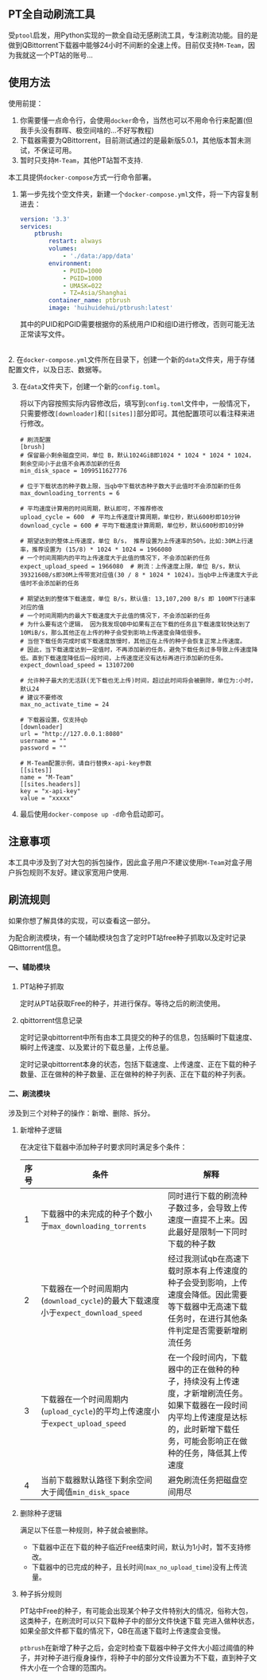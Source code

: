 
## PT全自动刷流工具
受`ptool`启发，用Python实现的一款全自动无感刷流工具，专注刷流功能。目的是做到QBittorrent下载器中能够24小时不间断的全速上传。目前仅支持`M-Team`，因为我就这一个PT站的账号...





## 使用方法

使用前提：
1. 你需要懂一点命令行，会使用`docker`命令，当然也可以不用命令行来配置(但我手头没有群晖、极空间啥的...不好写教程)
2. 下载器需要为QBittorrent，目前测试通过的是最新版5.0.1，其他版本暂未测试，不保证可用。
3. 暂时只支持`M-Team`，其他PT站暂不支持.



本工具提供`docker-compose`方式一行命令部署。

1. 第一步先找个空文件夹，新建一个`docker-compose.yml`文件，将一下内容复制进去：
    ```yaml
    version: '3.3'
    services:
        ptbrush:
            restart: always
            volumes:
                - './data:/app/data'
            environment:
                - PUID=1000
                - PGID=1000
                - UMASK=022
                - TZ=Asia/Shanghai
            container_name: ptbrush
            image: 'huihuidehui/ptbrush:latest'
    ```
    
    其中的PUID和PGID需要根据你的系统用户ID和组ID进行修改，否则可能无法正常读写文件。


​    
2. 在`docker-compose.yml`文件所在目录下，创建一个新的`data`文件夹，用于存储配置文件，以及日志、数据等。

3. 在`data`文件夹下，创建一个新的`config.toml`。

    将以下内容按照实际内容修改后，填写到`config.toml`文件中，一般情况下，只需要修改`[downloader]`和`[[sites]]`部分即可。其他配置项可以看注释来进行修改。
    ```
    # 刷流配置
    [brush]
    # 保留最小剩余磁盘空间，单位 B，默认1024GiB即1024 * 1024 * 1024 * 1024，剩余空间小于此值不会再添加新的任务
    min_disk_space = 1099511627776
    
    # 位于下载状态的种子数上限，当qb中下载状态种子数大于此值时不会添加新的任务
    max_downloading_torrents = 6  
    
    # 平均速度计算用的时间周期，默认即可，不推荐修改
    upload_cycle = 600  # 平均上传速度计算周期，单位秒，默认600秒即10分钟 
    download_cycle = 600 # 平均下载速度计算周期，单位秒，默认600秒即10分钟
    
    # 期望达到的整体上传速度，单位 B/s， 推荐设置为上传速率的50%，比如:30M上行速率，推荐设置为 (15/8) * 1024 * 1024 = 1966080
    # 一个时间周期内的平均上传速度大于此值的情况下，不会添加新的任务
    expect_upload_speed = 1966080  # 刷流：上传速度上限，单位 B/s，默认3932160B/s即30M上传带宽对应值(30 / 8 * 1024 * 1024)。当qb中上传速度大于此值时不会添加新的任务   
    
    # 期望达到的整体下载速度，单位 B/s，默认值: 13,107,200 B/s 即 100M下行速率对应的值
    # 一个时间周期内的最大下载速度大于此值的情况下，不会添加新的任务
    # 为什么要有这个逻辑， 因为我发现QB中如果有正在下载的任务且下载速度较快达到了10MiB/s，那么其他正在上传的种子会受到影响上传速度会降低很多。
    # 当但下载任务完成时或下载速度放慢时，其他正在上传的种子会恢复正常上传速度。
    # 因此，当下载速度达到一定值时，不再添加新的任务，避免下载任务过多导致上传速度降低。直到下载速度降低后一段时间，上传速度还没有达标再进行添加新的任务。
    expect_download_speed = 13107200
    
    # 允许种子最大的无活跃(无下载也无上传)时间，超过此时间将会被删除，单位为:小时，默认24
    # 建议不要修改
    max_no_activate_time = 24
    
    # 下载器设置，仅支持qb
    [downloader]
    url = "http://127.0.0.1:8080"
    username = ""
    password = ""
    
    # M-Team配置示例，请自行替换x-api-key参数
    [[sites]]
    name = "M-Team"
    [[sites.headers]]
    key = "x-api-key"
    value = "xxxxx"
    ```
    
4. 最后使用`docker-compose up -d`命令启动即可。



## 注意事项

本工具中涉及到了对大包的拆包操作，因此盒子用户不建议使用`M-Team`对盒子用户拆包规则不友好。建议家宽用户使用.

## 刷流规则

如果你想了解具体的实现，可以查看这一部分。

为配合刷流模块，有一个辅助模块包含了定时PT站free种子抓取以及定时记录QBittorrent信息。

#### 一、辅助模块

1. PT站种子抓取

   定时从PT站获取Free的种子，并进行保存。等待之后的刷流使用。

2. qbittorrent信息记录

   定时记录qbittorrent中所有由本工具提交的种子的信息，包括瞬时下载速度、瞬时上传速度、以及累计的下载总量，上传总量。

   定时记录qbittorrent本身的状态，包括下载速度、上传速度、正在下载的种子数量、正在做种的种子数量、正在做种的种子列表、正在下载的种子列表。

#### 二、刷流模块

涉及到三个对种子的操作：新增、删除、拆分。

1. 新增种子逻辑

   在决定往下载器中添加种子时要求同时满足多个条件：

   | 序号 | 条件                                                         | 解释                                                         |
   | ---- | ------------------------------------------------------------ | ------------------------------------------------------------ |
   | 1    | 下载器中的未完成的种子个数小于`max_downloading_torrents`     | 同时进行下载的刷流种子数过多，会导致上传速度一直提不上来。因此最好是限制一下同时下载的种子数 |
   | 2    | 下载器在一个时间周期内(`download_cycle`)的最大下载速度小于`expect_download_speed` | 经过我测试qb在高速下载时原本有上传速度的种子会受到影响，上传速度会降低。因此需要等下载器中无高速下载任务时，在进行其他条件判定是否需要新增刷流任务 |
   | 3    | 下载器在一个时间周期内(`upload_cycle`)的平均上传速度小于`expect_upload_speed` | 在一个段时间内，下载器中的正在做种的种子，持续没有上传速度，才新增刷流任务。如果下载器在一段时间内平均上传速度是达标的，此时新增下载任务，可能会影响正在做种的任务，降低其上传速度 |
   | 4    | 当前下载器默认路径下剩余空间大于阈值`min_disk_space`         | 避免刷流任务把磁盘空间用尽                                   |

2. 删除种子逻辑

   满足以下任意一种规则，种子就会被删除。

   * 下载器中正在下载的种子临近Free结束时间，默认为1小时，暂不支持修改。
   * 下载器中的已完成的种子，且长时间(`max_no_upload_time`)没有上传流量。

3. 种子拆分规则

   PT站中Free的种子，有可能会出现某个种子文件特别大的情况，俗称大包，这类种子，在刷流时可以只下载种子中的部分文件快速下载	完进入做种状态，如果全部文件都下载的情况下，QB在高速下载时上传速度会变慢。

   `ptbrush`在新增了种子之后，会定时检查下载器中种子文件大小超过阈值的种子，并对种子进行瘦身操作，将种子中的部分文件设置为不下载，直到种子文件大小在一个合理的范围内。





